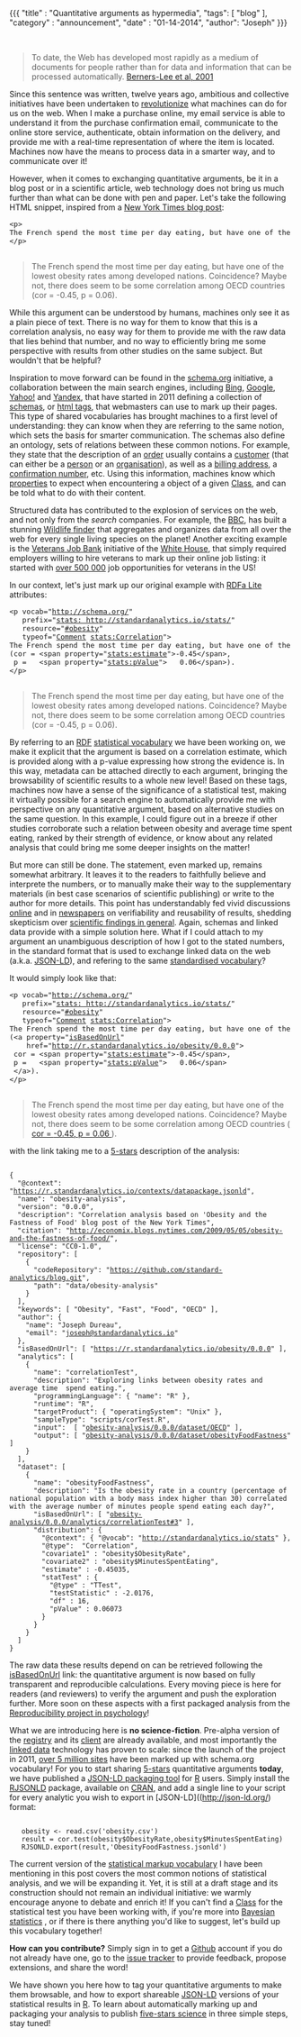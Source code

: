 {{{
	"title" : "Quantitative arguments as hypermedia",
	"tags": [ "blog" ],
	"category" : "announcement",
	"date" : "01-14-2014",
    "author": "Joseph"
}}}


<br>

> To date, the Web has developed most rapidly as a medium of documents for people 
> rather than for data and information that can be processed automatically. 
> [Berners-Lee et al, 2001](http://www-sop.inria.fr/acacia/cours/essi2006/Scientific%20American_%20Feature%20Article_%20The%20Semantic%20Web_%20May%202001.pdf)

Since this sentence was written, twelve years ago, ambitious and collective 
initiatives have been undertaken to [revolutionize](http://www.ted.com/talks/tim_berners_lee_on_the_next_web.html)
what machines can do for us on the web. When I make a purchase online, my email 
service is able to understand it from the purchase confirmation email, 
communicate to the online store service, authenticate, obtain information on the
delivery, and provide me with a real-time representation of where the item is 
located. Machines now have the means to process data in a smarter way, and to 
communicate over it!




However, when it comes to exchanging quantitative arguments, be it in a blog post
or in a scientific article, web technology does not bring us much further than 
what can be done with pen and paper. Let's take the following HTML snippet, 
inspired from a [New York Times blog post](http://economix.blogs.nytimes.com/2009/05/05/obesity-and-the-fastness-of-food/):


  <div class="pure-g-r">
    <div class="pure-u-1-2">
      <div class="l-box">
        <pre id="obesity" style="font-size: 90%;">
<span class="html-tag">&lt;p&gt;</span>
The French spend the most time per day eating, but have one of the lowest obesity rates among developed nations. Coincidence? Maybe not, there does seem to be some correlation among OECD countries (cor = -0.45,  p   = 0.06).
<span class="html-tag">&lt;/p&gt;</span>
        </pre>
      </div>
    </div>
    <div class="pure-u-1-2">
	<blockquote>
<p> 
The French spend the most time per day eating, but have one of
the lowest obesity rates among developed nations. Coincidence? 
Maybe not, there does seem to be some correlation among OECD 
countries (cor = -0.45,  p   = 0.06).
</p>
	</blockquote>
    </div>
  </div>

While this argument can be understood by humans, machines only see it as
a plain piece of text. There is no way for them to know that this is 
a correlation analysis, no easy way for them to provide me with the raw data 
that lies behind that number, and no way to efficiently bring me some 
perspective with results from other studies on the same subject. But wouldn't 
that be helpful?


Inspiration to move forward can be found in the [schema.org](schema.org)
initiative, a collaboration between the main search 
engines, including [Bing](bing.com), [Google](Google.com), [Yahoo!](yahoo.com) 
and [Yandex](yandex.com), that have started in 2011 defining a collection of [schemas](http://en.wikipedia.org/wiki/RDF_Schema), 
or [html tags](http://www.w3schools.com/html/html5_semantic_elements.asp), that 
webmasters can use to mark up their pages. 
This type of shared vocabularies has brought machines to a first level of 
understanding: they can know when they are referring to the same notion, which 
sets the basis for smarter communication. The schemas also define an ontology, 
 sets of relations between these common notions. For example, they state 
that the description of an [order](http://schema.org/Order) usually contains a 
[customer](http://schema.org/customer) (that can either be a [person](http://schema.org/Person)
or an [organisation](http://schema.org/Organization)), as well as a [billing address](http://schema.org/billingAddress),
a [confirmation number](http://schema.org/confirmationNumber), etc. Using this 
information, machines know which [properties](http://www.w3.org/TR/rdf-schema/#ch_properties) 
to expect when encountering a object of a given [Class](http://www.w3.org/TR/rdf-schema/#ch_classes), 
and can be told what to do with their content. 


Structured data has contributed to the explosion of services on the web, and not 
only from the *search* companies. For example, the [BBC](http://www.bbc.co.uk/blogs/internet/posts/Linked-Data-Connecting-together-the-BBCs-Online-Content), 
has built a stunning [Wildlife finder](http://www.bbc.co.uk/nature/wildlife) 
that aggregates and organizes data from all over the web for every single 
living species on the planet! Another exciting example is the [Veterans Job Bank](http://www.whitehouse.gov/blog/2011/11/07/open-innovation-heroes-introducing-veterans-job-bank) initiative of the [White House](http://www.whitehouse.gov/), 
that simply required employers willing to hire veterans to mark up their online
job listing: it started with [over 500 000](http://fcw.com/articles/2011/11/09/white-house-gets-help-from-google-linkedin-on-veterans-job-initiatives.aspx?s=fcwdaily_101111)
job opportunities for veterans in the US!

In our context, let's just mark up our original example with [RDFa Lite](http://www.w3.org/TR/rdfa-lite/) 
attributes:


  <div class="pure-g-r">
    <div class="pure-u-3-5">
      <div class="l-box" style="padding-top:0px;">
        <pre id="obesity" style="font-size: 90%;">
<span class="html-tag">&lt;p</span> <span class="rdfa-tag">vocab</span>="<a href="http://schema.org/">http://schema.org/</a>" 
   <span class="rdfa-tag">prefix</span>="<a href="http://schema.org/">stats: http://standardanalytics.io/stats/</a>" 
   <span class="rdfa-tag">resource</span>="<a href="#obesity">#obesity</a>"
   <span class="rdfa-tag">typeof</span>="<a href="http://schema.org/Comment">Comment</a> <a href="http://standardanalytics.io/stats/Correlation">stats:Correlation</a>"<span class="html-tag">&gt;</span>
The French spend the most time per day eating, but have one of the lowest obesity rates among developed nations. Coincidence? Maybe not, there does seem to be some correlation among OECD countries 
(cor = <span class="html-tag">&lt;span</span> <span class="rdfa-tag">property</span>="<a href="http://standardanalytics.io/stats/estimate">stats:estimate</a>"<span class="html-tag">&gt;</span>-0.45<span class="html-tag">&lt;/span&gt;</span>,
 p =   <span class="html-tag">&lt;span</span> <span class="rdfa-tag">property</span>="<a href="http://standardanalytics.io/stats/pValue">stats:pValue</a>"<span class="html-tag">&gt;</span>   0.06<span class="html-tag">&lt;/span&gt;</span>).
<span class="html-tag">&lt;/p&gt;</span>
        </pre>
      </div>
    </div>
    <div class="pure-u-2-5">
	<blockquote>
<p vocab="http://schema.org/" 
   prefix="stats: http://standardanalytics.io/stats/" 
   resource="#obesity" 
   typeof="Comment stats:Correlation"> 
The French spend the most time per day eating, but have one of
the lowest obesity rates among developed nations. Coincidence? 
Maybe not, there does seem to be some correlation among OECD 
countries 
(cor = <span property="stats:estimate"> -0.45</span>, 
 p   = <span property="stats:pValue"> 0.06</span>).
</p>
	</blockquote>
    </div>
  </div>


By referring to an [RDF](http://www.w3.org/RDF/)
[statistical vocabulary](http://standardanalytics.io/stats)
we have been working on, we make it explicit that the argument is based on a correlation estimate, 
which is provided 
along with a p-value expressing how strong the evidence is. In this way, 
metadata can be attached directly to each argument, bringing the browsability
of scientific results to a whole new level! Based on 
these tags, machines now have a sense of the significance 
of a statistical test, making it virtually possible for a search engine to 
automatically provide me with perspective on any quantitative argument, based on 
alternative studies on the same question. In this example, I could figure out 
in a breeze if other studies corroborate such a relation between obesity and 
average time spent eating, ranked by their strength of evidence, or know about
any related analysis that could bring me some deeper insights on the matter!


But more can still be done. The statement, even marked up, remains somewhat 
arbitrary. It leaves it to the readers to faithfully
believe and interprete the numbers, or to manually make their way to the 
supplementary materials (in best case scenarios of scientific publishing) 
or write to the author for more 
details. This point has understandably fed vivid discussions [online](http://andrewgelman.com/2013/12/17/replication-backlash/) 
and in [newspapers](http://www.economist.com/news/briefing/21588057-scientists-think-science-self-correcting-alarming-degree-it-not-trouble) 
on verifiability and reusability of results, shedding skepticism over 
[scientific findings in general](http://www.nytimes.com/2012/04/17/science/rise-in-scientific-journal-retractions-prompts-calls-for-reform.html). 
Again, schemas and linked data provide with a simple solution here. What if I 
could attach to my argument an unambiguous description of how I got to the 
stated numbers, in the standard format that is used to exchange linked data 
on the web (a.k.a. [JSON-LD](http://json-ld.org/)), and refering to the same
[standardised vocabulary](https://raw.github.com/standard-analytics/schemas/master/ontology/stats.jsonld)? 


It would simply look like that:



  <div class="pure-g-r">
    <div class="pure-u-3-5">
      <div class="l-box" style="padding-top:0px;">
        <pre id="obesity" style="font-size: 90%;">
<span class="html-tag">&lt;p</span> <span class="rdfa-tag">vocab</span>="<a href="http://schema.org/">http://schema.org/</a>" 
   <span class="rdfa-tag">prefix</span>="<a href="http://schema.org/">stats: http://standardanalytics.io/stats/</a>" 
   <span class="rdfa-tag">resource</span>="<a href="#obesity">#obesity</a>"
   <span class="rdfa-tag">typeof</span>="<a href="http://schema.org/Comment">Comment</a> <a href="http://standardanalytics.io/stats/Correlation">stats:Correlation</a>"<span class="html-tag">&gt;</span>
The French spend the most time per day eating, but have one of the lowest obesity rates among developed nations. Coincidence? Maybe not, there does seem to be some correlation among OECD countries 
(<span class="html-tag">&lt;a</span> <span class="rdfa-tag">property</span>="<a href="http://schema.org/isBasedOnUrl" class="is-based-on-url">isBasedOnUrl</a>" 
    <span class="html-tag">href</span>="<a href="http://registry.standardanalytics.io/obesity-analysis/0.0.0"><span class="is-based-on-url">http://r.standardanalytics.io/obesity/0.0.0</span></a>"<span class="html-tag">&gt;</span>
 cor = <span class="html-tag">&lt;span</span> <span class="rdfa-tag">property</span>="<a href="http://standardanalytics.io/stats/estimate">stats:estimate</a>"<span class="html-tag">&gt;</span>-0.45<span class="html-tag">&lt;/span&gt;</span>,
 p =   <span class="html-tag">&lt;span</span> <span class="rdfa-tag">property</span>="<a href="http://standardanalytics.io/stats/pValue">stats:pValue</a>"<span class="html-tag">&gt;</span>   0.06<span class="html-tag">&lt;/span&gt;</span>
 <span class="html-tag">&lt;/a&gt;</span>).
<span class="html-tag">&lt;/p&gt;</span>
        </pre>
      </div>
    </div>
    <div class="pure-u-2-5">
	<blockquote>
<p vocab="http://schema.org/" 
   prefix="stats: http://standardanalytics.io/stats/" 
   resource="#obesity" 
   typeof="Comment stats:Correlation"> 
The French spend the most time per day eating, but have one of
the lowest obesity rates among developed nations. Coincidence? 
Maybe not, there does seem to be some correlation among OECD 
countries 
(<a property="sh:isBasedOnUrl" href="http://registry.standardanalytics.io/obesity-analysis/0.0.0">
 cor = <span property="stats:estimate"> -0.45</span>, 
 p   = <span property="stats:pValue"> 0.06</span>
 </a>).
</p>
	</blockquote>
    </div>
  </div>

with the link taking me to a [5-stars](http://5stardata.info/) description of the analysis:

<pre id="obesity-json"><code>
{
  "@context": "<a href="https://registry.standardanalytics.io/contexts/datapackage.jsonld">https://r.standardanalytics.io/contexts/datapackage.jsonld</a>",
  "name": "obesity-analysis",
  "version": "0.0.0",
  "description": "Correlation analysis based on 'Obesity and the Fastness of Food' blog post of the New York Times",
  "citation": "<a href="http://economix.blogs.nytimes.com/2009/05/05/obesity-and-the-fastness-of-food/">http://economix.blogs.nytimes.com/2009/05/05/obesity-and-the-fastness-of-food/</a>",
  "license": "CC0-1.0",
  "repository": [
    {
      "codeRepository": "<a href="https://github.com/standard-analytics/blog.git">https://github.com/standard-analytics/blog.git</a>",
      "path": "data/obesity-analysis"
    }
  ],
  "keywords": [ "Obesity", "Fast", "Food", "OECD" ],
  "author": {
    "name": "Joseph Dureau",
    "email": "<a href="mailto:joseph@standardanalytics.io">joseph@standardanalytics.io</a>"
  },
  "isBasedOnUrl": [ "<a href="https://registry.standardanalytics.io/obesity/0.0.0">https://r.standardanalytics.io/obesity/0.0.0</a>" ],
  "analytics": [
    {
      "name": "correlationTest",
      "description": "Exploring links between obesity rates and average time  spend eating.",
      "programmingLanguage": { "name": "R" },
      "runtime": "R",
      "targetProduct": { "operatingSystem": "Unix" },
      "sampleType": "scripts/corTest.R",
      "input":  [ "<a href="https://registry.standardanalytics.io/obesity/0.0.0/dataset/OECD">obesity-analysis/0.0.0/dataset/OECD</a>" ],
      "output": [ "<a href="https://registry.standardanalytics.io/obesity-analysis/0.0.0/dataset/obesityFoodFastness">obesity-analysis/0.0.0/dataset/obesityFoodFastness</a>" ]
    }
  ],
  "dataset": [
    { 
      "name": "obesityFoodFastness",
      "description": "Is the obesity rate in a country (percentage of national population with a body mass index higher than 30) correlated with the average number of minutes people spend eating each day?",
      "isBasedOnUrl": [ "<a href="https://registry.standardanalytics.io/obesity-analysis/0.0.0/analytics/correlationTest#3">obesity-analysis/0.0.0/analytics/correlationTest#3</a>" ],
      "distribution": {
        "@context": { "@vocab": "<a href="http://standardanalytics.io/stats">http://standardanalytics.io/stats</a>" },
        "@type":  "<span class="stats">Correlation</span>",
        "covariate1" : "<span class="stats">obesity$ObesityRate</span>",
        "covariate2" : "<span class="stats">obesity$MinutesSpentEating</span>",
        "estimate" :<span class="stats"> -0.45035</span>,
        "statTest" : {
          "@type" : "<span class="stats">TTest</span>",
          "testStatistic" : <span class="stats">-2.0176</span>,
          "df" : <span class="stats">16</span>,
          "pValue" : <span class="stats">0.06073</span>
        }
      }
    }
  ]
}
</code></pre>	

The raw data these results depend on can be retrieved following the [isBasedOnUrl](https://registry.standardanalytics.io/obesity/0.0.0) 
link: the quantitative argument is now
based on fully transparent and reproducible calculations. Every moving piece is
here for readers (and reviewers) to verify the argument and push the exploration further. More 
soon on these aspects with a first packaged analysis from the [Reproducibility
project in psychology](https://osf.io/ezcuj/wiki/home/)!



What we are introducing here is **no science-fiction**. Pre-alpha version of 
the [registry](http://registry.standardanalytics.io) and its [client](https://github.com/standard-analytics/ldpm) 
are already available, and most importantly 
the [linked data](http://linkeddata.org/) technology has proven to scale: since the launch 
of the project in 2011, [over 5 million sites](https://semanticweb.com/schema-org-chat-googles-r-v-guha_b40607) 
have been marked up with schema.org vocabulary!  For you to start sharing [5-stars](http://5stardata.info/) 
quantitative arguments **today**, 
we have published a [JSON-LD packaging tool](http://cran.r-project.org/)
for [R](http://www.r-project.org/) users. Simply install the [RJSONLD](http://cran.r-project.org/web/packages/RJSONLD/index.html) package, 
available on [CRAN](http://cran.r-project.org/), and add a single line to your
script for every analytic you wish to export in [JSON-LD]((http://json-ld.org/) 
format:


<pre id="obesity-R"><code class="r">
   obesity <- read.csv('obesity.csv')
   result = cor.test(obesity$ObesityRate,obesity$MinutesSpentEating)
   <span class="stats">RJSONLD.export</span>(result,'ObesityFoodFastness.jsonld')	
</code></pre>	



The current version of the [statistical markup vocabulary](http://standardanalytics.io/stats) 
I have been mentioning in this post covers the most common notions of statistical analysis, 
and we will be expanding it. Yet, it is still at a draft stage and its 
construction should not remain an individual initiative: we warmly encourage 
anyone to debate and enrich it! If you can't find a
[Class](http://www.w3.org/TR/rdf-schema/#ch_classes) 
for the statistical 
test you have been working with, if you're more into [Bayesian statistics](http://en.wikipedia.org/wiki/Bayesian_statistics)
, or if there is there anything you'd like to suggest, let's build up this 
vocabulary together! 

**How can you contribute?** Simply sign in to get a [Github](https://github.com/) 
account if you do not already have one, go to the [issue tracker](https://github.com/standard-analytics/schemas/issues) 
to provide feedback, propose extensions, and share the word!


We have shown you here how to tag your quantitative arguments to make them 
browsable, and how to export shareable [JSON-LD](http://json-ld.org/) versions of your 
statistical results in [R](http://www.r-project.org/). To learn about 
automatically marking up and packaging your analysis to publish [five-stars science](http://5stardata.info/)
in three simple steps, stay tuned!

